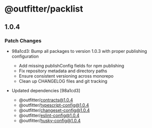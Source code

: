 # @outfitter/packlist

## 1.0.4

### Patch Changes

- 98a1cd3: Bump all packages to version 1.0.3 with proper publishing configuration

  - Add missing publishConfig fields for npm publishing
  - Fix repository metadata and directory paths
  - Ensure consistent versioning across monorepo
  - Clean up CHANGELOG files and git tracking

- Updated dependencies [98a1cd3]
  - @outfitter/contracts@1.0.4
  - @outfitter/typescript-config@1.0.4
  - @outfitter/changeset-config@1.0.4
  - @outfitter/eslint-config@1.0.4
  - @outfitter/husky-config@1.0.4
